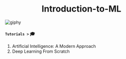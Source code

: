 ### <h1 align="center"> Introduction-to-ML
  
![giphy](https://user-images.githubusercontent.com/73013239/110567157-68e65300-8194-11eb-8628-07908102aacf.gif)

#### **`Tutorials >`** :mortar_board:

  1. Artificial Intelligence: A Modern Approach
  2. Deep Learning From Scratch 
